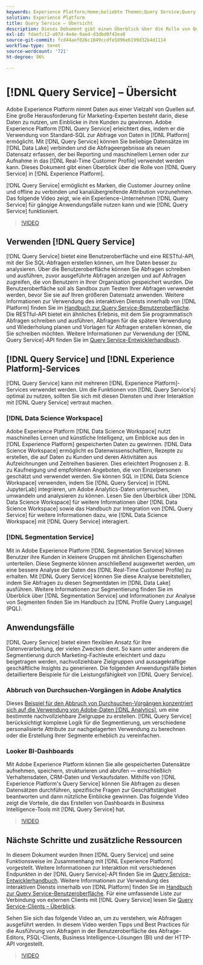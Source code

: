```yaml
---
keywords: Experience Platform;Home;beliebte Themen;Query Service;Query Service;Abfrage
solution: Experience Platform
title: Query Service – Übersicht
description: Dieses Dokument gibt einen Überblick über die Rolle von Query Service in Experience Platform.
exl-id: fdaefc12-a97d-4e4e-9aed-d3dbd0f43ea0
source-git-commit: fcd44aef026c1049ccdfe5896e6199d32b4d1114
workflow-type: tm+mt
source-wordcount: '721'
ht-degree: 96%

---
```


# [!DNL Query Service] – Übersicht

Adobe Experience Platform nimmt Daten aus einer Vielzahl von Quellen auf. Eine große Herausforderung für Marketing-Experten besteht darin, diese Daten zu nutzen, um Einblicke in ihre Kunden zu gewinnen. Adobe Experience Platform [!DNL Query Service] erleichtert dies, indem er die Verwendung von Standard-SQL zur Abfrage von Daten in [!DNL Platform] ermöglicht. Mit [!DNL Query Service] können Sie beliebige Datensätze im [!DNL Data Lake] verbinden und die Abfrageergebnisse als neuen Datensatz erfassen, der bei Reporting und maschinellem Lernen oder zur Aufnahme in das [!DNL Real-Time Customer Profile] verwendet werden kann. Dieses Dokument gibt einen Überblick über die Rolle von [!DNL Query Service] in [!DNL Experience Platform].

[!DNL Query Service] ermöglicht es Marken, die Customer Journey online und offline zu verbinden und kanalübergreifende Attribution vorzunehmen. Das folgende Video zeigt, wie ein Experience-Unternehmen [!DNL Query Service] für gängige Anwendungsfälle nutzen kann und wie [!DNL Query Service] funktioniert.

>[!VIDEO](https://video.tv.adobe.com/v/29795?quality=12&learn=on)

## Verwenden [!DNL Query Service]

[!DNL Query Service] bietet eine Benutzeroberfläche und eine RESTful-API, mit der Sie SQL-Abfragen erstellen können, um Ihre Daten besser zu analysieren. Über die Benutzeroberfläche können Sie Abfragen schreiben und ausführen, zuvor ausgeführte Abfragen anzeigen und auf Abfragen zugreifen, die von Benutzern in Ihrer Organisation gespeichert wurden. Die Benutzeroberfläche soll als Sandbox zum Testen Ihrer Abfragen verwendet werden, bevor Sie sie auf Ihren größeren Datensatz anwenden. Weitere Informationen zur Verwendung des interaktiven Diensts innerhalb von [!DNL Platform] finden Sie im [Handbuch zur Query Service-Benutzeroberfläche](ui/overview.md). Die RESTful-API bietet ein ähnliches Erlebnis, mit dem Sie programmatisch Abfragen schreiben und ausführen, Abfragen für die spätere Verwendung und Wiederholung planen und Vorlagen für Abfragen erstellen können, die Sie schreiben möchten. Weitere Informationen zur Verwendung der [!DNL Query Service]-API finden Sie im [Query Service-Entwicklerhandbuch](api/getting-started.md).

## [!DNL Query Service] und [!DNL Experience Platform]-Services

[!DNL Query Service] kann mit mehreren [!DNL Experience Platform]-Services verwendet werden. Um die Funktionen von [!DNL Query Service's] optimal zu nutzen, sollten Sie sich mit diesen Diensten und ihrer Interaktion mit [!DNL Query Service] vertraut machen.

### [!DNL Data Science Workspace]

Adobe Experience Platform [!DNL Data Science Workspace] nutzt maschinelles Lernen und künstliche Intelligenz, um Einblicke aus den in [!DNL Experience Platform] gespeicherten Daten zu gewinnen. [!DNL Data Science Workspace] ermöglicht es Datenwissenschaftlern, Rezepte zu erstellen, die auf Daten zu Kunden und deren Aktivitäten aus Aufzeichnungen und Zeitreihen basieren. Dies erleichtert Prognosen z. B. zu Kaufneigung und empfohlenen Angeboten, die von Einzelpersonen geschätzt und verwendet werden. Sie können SQL in [!DNL Data Science Workspace] verwenden, indem Sie [!DNL Query Service] in [!DNL JupyterLab] integrieren, um Adobe Analytics-Daten untersuchen, umwandeln und analysieren zu können. Lesen Sie den Überblick über [!DNL Data Science Workspace] für weitere Informationen über [!DNL Data Science Workspace] sowie das Handbuch zur Integration von [!DNL Query Service] für weitere Informationen dazu, wie [!DNL Data Science Workspace] mit [!DNL Query Service] interagiert.

### [!DNL Segmentation Service]

Mit in Adobe Experience Platform [!DNL Segmentation Service] können Benutzer ihre Kunden in kleinere Gruppen mit ähnlichen Eigenschaften unterteilen. Diese Segmente können anschließend ausgewertet werden, um eine bessere Analyse der Daten des [!DNL Real-Time Customer Profile] zu erhalten. Mit [!DNL Query Service] können Sie diese Analyse bereitstellen, indem Sie Abfragen zu diesen Segmentdaten im [!DNL Data Lake] ausführen. Weitere Informationen zur Segmentierung finden Sie im Überblick über [!DNL Segmentation Service] und Informationen zur Analyse von Segmenten finden Sie im Handbuch zu [!DNL Profile Query Language] (PQL).

## Anwendungsfälle

[!DNL Query Service] bietet einen flexiblen Ansatz für Ihre Datenverarbeitung, der vielen Zwecken dient. So kann unter anderem die Segmentierung durch Marketing-Fachleute erleichtert und dazu beigetragen werden, nachvollziehbare Zielgruppen und aussagekräftige geschäftliche Insights zu generieren. Die folgenden Anwendungsfälle bieten detailliertere Beispiele für die Leistungsfähigkeit von [!DNL Query Service].

### Abbruch von Durchsuchen-Vorgängen in Adobe Analytics

Dieses [Beispiel für den Abbruch von Durchsuchen-Vorgängen konzentriert sich auf die Verwendung von Adobe-Daten [!DNL Analytics]](./use-cases/abandoned-browse.md), um eine bestimmte nachvollziehbare Zielgruppe zu erstellen. [!DNL Query Service] berücksichtigt komplexe Logik für die Segmentierung, um verschiedene personalisierte Attribute zur nachgelagerten Verwendung zu berechnen oder die Erstellung Ihrer Segmente erheblich zu vereinfachen.

### Looker BI-Dashboards

Mit Adobe Experience Platform können Sie alle gespeicherten Datensätze aufnehmen, speichern, strukturieren und abrufen — einschließlich Verhaltensdaten, CRM-Daten und Verkaufsdaten. Mithilfe von [!DNL Experience Platform's Query Service] können Sie Abfragen zu diesen Datensätzen durchführen, spezifische Fragen zur Geschäftstätigkeit beantworten und dann nützliche Einblicke gewinnen. Das folgende Video zeigt die Vorteile, die das Erstellen von Dashboards in Business Intelligence-Tools mit [!DNL Query Service] hat.

>[!VIDEO](https://video.tv.adobe.com/v/28981?quality=12&learn=on)

## Nächste Schritte und zusätzliche Ressourcen

In diesem Dokument wurden Ihnen [!DNL Query Service] und seine Funktionsweise im Zusammenhang mit [!DNL Experience Platform] vorgestellt. Weitere Informationen zur Interaktion mit verschiedenen Endpunkten in der [!DNL Query Service]-API finden Sie im [Query Service-Entwicklerhandbuch](api/getting-started.md). Weitere Informationen zur Verwendung des interaktiven Diensts innerhalb von [!DNL Platform] finden Sie im [Handbuch zur Query Service-Benutzeroberfläche](ui/overview.md). Für eine umfassende Liste zur Verbindung von externen Clients mit [!DNL Query Service] lesen Sie [Query Service-Clients – Überblick](clients/overview.md).

Sehen Sie sich das folgende Video an, um zu verstehen, wie Abfragen ausgeführt werden. In diesem Video werden Tipps und Best Practices für die Ausführung von Abfragen in der Benutzeroberfläche des Abfrage-Editors, PSQL-Clients, Business Intelligence-Lösungen (BI) und der HTTP-API vorgestellt.

>[!VIDEO](https://video.tv.adobe.com/v/29811?quality=12&learn=on)
